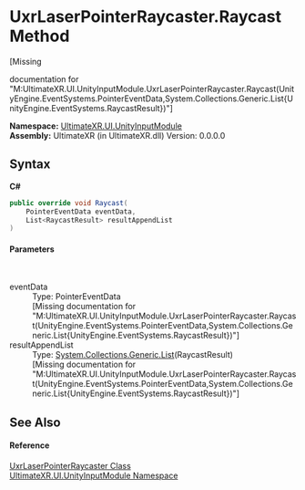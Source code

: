 # UxrLaserPointerRaycaster.Raycast Method 
 

\[Missing <summary> documentation for "M:UltimateXR.UI.UnityInputModule.UxrLaserPointerRaycaster.Raycast(UnityEngine.EventSystems.PointerEventData,System.Collections.Generic.List{UnityEngine.EventSystems.RaycastResult})"\]

**Namespace:**&nbsp;<a href="N_UltimateXR_UI_UnityInputModule">UltimateXR.UI.UnityInputModule</a><br />**Assembly:**&nbsp;UltimateXR (in UltimateXR.dll) Version: 0.0.0.0

## Syntax

**C#**<br />
``` C#
public override void Raycast(
	PointerEventData eventData,
	List<RaycastResult> resultAppendList
)
```


#### Parameters
&nbsp;<dl><dt>eventData</dt><dd>Type: PointerEventData<br />\[Missing <param name="eventData"/> documentation for "M:UltimateXR.UI.UnityInputModule.UxrLaserPointerRaycaster.Raycast(UnityEngine.EventSystems.PointerEventData,System.Collections.Generic.List{UnityEngine.EventSystems.RaycastResult})"\]</dd><dt>resultAppendList</dt><dd>Type: <a href="https://docs.microsoft.com/dotnet/api/system.collections.generic.list-1" target="_blank" rel="noopener noreferrer">System.Collections.Generic.List</a>(RaycastResult)<br />\[Missing <param name="resultAppendList"/> documentation for "M:UltimateXR.UI.UnityInputModule.UxrLaserPointerRaycaster.Raycast(UnityEngine.EventSystems.PointerEventData,System.Collections.Generic.List{UnityEngine.EventSystems.RaycastResult})"\]</dd></dl>

## See Also


#### Reference
<a href="T_UltimateXR_UI_UnityInputModule_UxrLaserPointerRaycaster">UxrLaserPointerRaycaster Class</a><br /><a href="N_UltimateXR_UI_UnityInputModule">UltimateXR.UI.UnityInputModule Namespace</a><br />